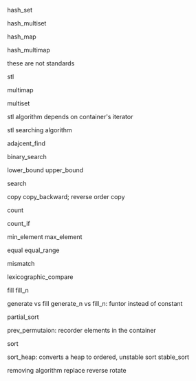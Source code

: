 hash_set

hash_multiset

hash_map

hash_multimap

these are not standards



stl 

multimap

multiset


stl algorithm  depends on container's iterator 

stl searching algorithm 

adajcent_find

binary_search

lower_bound
upper_bound

search 

copy 
copy_backward; reverse order copy 

count 

count_if

min_element
max_element

equal 
equal_range

mismatch

lexicographic_compare

fill 
fill_n

generate vs fill
generate_n vs fill_n: funtor instead of constant

partial_sort

prev_permutaion: recorder elements in the container

sort

sort_heap: converts a heap to ordered, unstable sort
stable_sort

removing algorithm 
replace
reverse
rotate
